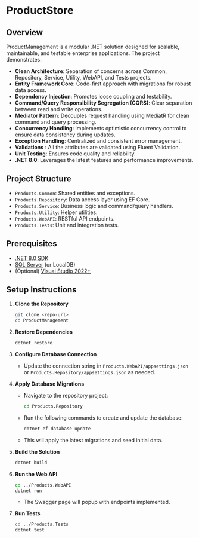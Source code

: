 # ProductStore

## Overview

ProductManagement is a modular .NET solution designed for scalable, maintainable, and testable enterprise applications. The project demonstrates:
- **Clean Architecture**: Separation of concerns across Common, Repository, Service, Utility, WebAPI, and Tests projects.
- **Entity Framework Core**: Code-first approach with migrations for robust data access.
- **Dependency Injection**: Promotes loose coupling and testability.
- **Command/Query Responsibility Segregation (CQRS)**: Clear separation between read and write operations.
- **Mediator Pattern**: Decouples request handling using MediatR for clean command and query processing.
- **Concurrency Handling**: Implements optimistic concurrency control to ensure data consistency during updates.
- **Exception Handling**: Centralized and consistent error management.
- **Validations** : All the attributes are validated using Fluent Validation.
- **Unit Testing**: Ensures code quality and reliability.
- **.NET 8.0**: Leverages the latest features and performance improvements.

## Project Structure

- `Products.Common`: Shared entities and exceptions.
- `Products.Repository`: Data access layer using EF Core.
- `Products.Service`: Business logic and command/query handlers.
- `Products.Utility`: Helper utilities.
- `Products.WebAPI`: RESTful API endpoints.
- `Products.Tests`: Unit and integration tests.

## Prerequisites

- [.NET 8.0 SDK](https://dotnet.microsoft.com/download)
- [SQL Server](https://www.microsoft.com/en-us/sql-server/sql-server-downloads) (or LocalDB)
- (Optional) [Visual Studio 2022+](https://visualstudio.microsoft.com/)

## Setup Instructions

1. **Clone the Repository**
   ```sh
   git clone <repo-url>
   cd ProductManagement
   ```

2. **Restore Dependencies**
   ```sh
   dotnet restore
   ```

3. **Configure Database Connection**
   - Update the connection string in `Products.WebAPI/appsettings.json` or `Products.Repository/appsettings.json` as needed.

4. **Apply Database Migrations**
   - Navigate to the repository project:
     ```sh
     cd Products.Repository
     ```
   - Run the following commands to create and update the database:
     ```sh
     dotnet ef database update
     ```
   - This will apply the latest migrations and seed initial data.

5. **Build the Solution**
   ```sh
   dotnet build
   ```

6. **Run the Web API**
   ```sh
   cd ../Products.WebAPI
   dotnet run
   ```
   - The Swagger page will popup with endpoints implemented.

7. **Run Tests**
   ```sh
   cd ../Products.Tests
   dotnet test
   ```

